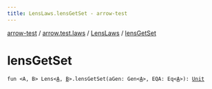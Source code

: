 ```yaml
---
title: LensLaws.lensGetSet - arrow-test
---
```


[arrow-test](../../index.html) / [arrow.test.laws](../index.html) / [LensLaws](index.html) / [lensGetSet](./lens-get-set.html)

# lensGetSet

`fun <A, B> Lens<`[`A`](lens-get-set.html#A)`, `[`B`](lens-get-set.html#B)`>.lensGetSet(aGen: Gen<`[`A`](lens-get-set.html#A)`>, EQA: Eq<`[`A`](lens-get-set.html#A)`>): `[`Unit`](https://kotlinlang.org/api/latest/jvm/stdlib/kotlin/-unit/index.html)
